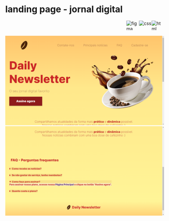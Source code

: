 # landing page - jornal digital

<img align="right" alt="html" height="30" width="40" src="https://logodownload.org/wp-content/uploads/2016/10/html5-logo-10.png">
<img align="right" alt="css" height="30" width="40" src="https://logospng.org/download/css-3/logo-css-3-2048.png">
<img align="right" alt="figma" height="30" width="40" src="https://upload.wikimedia.org/wikipedia/commons/3/33/Figma-logo.svg">
<br>
<br>

 ![Landing Page](https://raw.githubusercontent.com/anneestherlf/landing-page-jornal/main/landing%20page/images/readme/dailynewsletter1.png)
 ![Landing Page](https://raw.githubusercontent.com/anneestherlf/landing-page-jornal/main/landing%20page/images/readme/dailynewsletter2.png)
